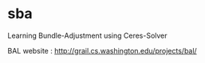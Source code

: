 # sba
Learning Bundle-Adjustment using Ceres-Solver

BAL website : http://grail.cs.washington.edu/projects/bal/
